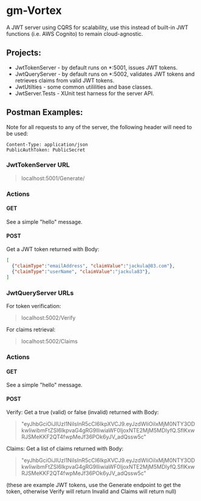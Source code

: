 # gm-Vortex

A JWT server using CQRS for scalability, use this instead of built-in JWT functions (i.e. AWS Cognito) to remain cloud-agnostic.

## Projects:

- JwtTokenServer - by default runs on *:5001, issues JWT tokens.
- JwtQueryServer - by default runs on *:5002, validates JWT tokens and retrieves claims from valid JWT tokens.
- JwtUtilties - some common utililities and base classes.
- JwtServer.Tests - XUnit test harness for the server API.

## Postman Examples:

Note for all requests to any of the server, the following header will need to be used:
```
Content-Type: application/json
PublicAuthToken: PublicSecret
```

### JwtTokenServer URL

> localhost:5001/Generate/

### Actions
#### GET
See a simple "hello" message.

#### POST

Get a JWT token returned with Body:
```json
[
  {"claimType":"emailAddress", "claimValue":"jackula@83.com"},
  {"claimType":"userName", "claimValue":"jackula83"},
]
```

### JwtQueryServer URLs

For token verification:
> localhost:5002/Verify

For claims retrieval:
> localhost:5002/Claims

### Actions
#### GET
See a simple "hello" message.

#### POST

Verify: Get a true (valid) or false (invalid) returned with Body:
> "eyJhbGciOiJIUzI1NiIsInR5cCI6IkpXVCJ9.eyJzdWIiOiIxMjM0NTY3ODkwIiwibmFtZSI6IkpvaG4gRG9lIiwiaWF0IjoxNTE2MjM5MDIyfQ.SflKxwRJSMeKKF2QT4fwpMeJf36POk6yJV_adQssw5c"

Claims: Get a list of claims returned with Body:
> "eyJhbGciOiJIUzI1NiIsInR5cCI6IkpXVCJ9.eyJzdWIiOiIxMjM0NTY3ODkwIiwibmFtZSI6IkpvaG4gRG9lIiwiaWF0IjoxNTE2MjM5MDIyfQ.SflKxwRJSMeKKF2QT4fwpMeJf36POk6yJV_adQssw5c"

(these are example JWT tokens, use the Generate endpoint to get the token, otherwise Verify will return Invalid and Claims will return null)
